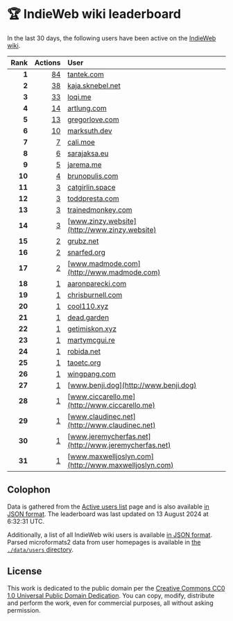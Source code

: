 # 🏆 IndieWeb wiki leaderboard

In the last 30 days, the following users have been active on the [IndieWeb wiki](https://indieweb.org).

| Rank | Actions | User |
|-----:|--------:|:-----|
| **1** | [84](https://indieweb.org/Special:Contributions/Tantek.com) | [tantek.com](http://tantek.com) |
| **2** | [38](https://indieweb.org/Special:Contributions/Kaja.sknebel.net) | [kaja.sknebel.net](http://kaja.sknebel.net) |
| **3** | [33](https://indieweb.org/Special:Contributions/Loqi.me) | [loqi.me](http://loqi.me) |
| **4** | [14](https://indieweb.org/Special:Contributions/Artlung.com) | [artlung.com](http://artlung.com) |
| **5** | [13](https://indieweb.org/Special:Contributions/Gregorlove.com) | [gregorlove.com](http://gregorlove.com) |
| **6** | [10](https://indieweb.org/Special:Contributions/Marksuth.dev) | [marksuth.dev](http://marksuth.dev) |
| **7** | [7](https://indieweb.org/Special:Contributions/Cali.moe) | [cali.moe](http://cali.moe) |
| **8** | [6](https://indieweb.org/Special:Contributions/Sarajaksa.eu) | [sarajaksa.eu](http://sarajaksa.eu) |
| **9** | [5](https://indieweb.org/Special:Contributions/Jarema.me) | [jarema.me](http://jarema.me) |
| **10** | [4](https://indieweb.org/Special:Contributions/Brunopulis.com) | [brunopulis.com](http://brunopulis.com) |
| **11** | [3](https://indieweb.org/Special:Contributions/Catgirlin.space) | [catgirlin.space](http://catgirlin.space) |
| **12** | [3](https://indieweb.org/Special:Contributions/Toddpresta.com) | [toddpresta.com](http://toddpresta.com) |
| **13** | [3](https://indieweb.org/Special:Contributions/Trainedmonkey.com) | [trainedmonkey.com](http://trainedmonkey.com) |
| **14** | [3](https://indieweb.org/Special:Contributions/Www.zinzy.website) | [www.zinzy.website](http://www.zinzy.website) |
| **15** | [2](https://indieweb.org/Special:Contributions/Grubz.net) | [grubz.net](http://grubz.net) |
| **16** | [2](https://indieweb.org/Special:Contributions/Snarfed.org) | [snarfed.org](http://snarfed.org) |
| **17** | [2](https://indieweb.org/Special:Contributions/Www.madmode.com) | [www.madmode.com](http://www.madmode.com) |
| **18** | [1](https://indieweb.org/Special:Contributions/Aaronparecki.com) | [aaronparecki.com](http://aaronparecki.com) |
| **19** | [1](https://indieweb.org/Special:Contributions/Chrisburnell.com) | [chrisburnell.com](http://chrisburnell.com) |
| **20** | [1](https://indieweb.org/Special:Contributions/Cool110.xyz) | [cool110.xyz](http://cool110.xyz) |
| **21** | [1](https://indieweb.org/Special:Contributions/Dead.garden) | [dead.garden](http://dead.garden) |
| **22** | [1](https://indieweb.org/Special:Contributions/Getimiskon.xyz) | [getimiskon.xyz](http://getimiskon.xyz) |
| **23** | [1](https://indieweb.org/Special:Contributions/Martymcgui.re) | [martymcgui.re](http://martymcgui.re) |
| **24** | [1](https://indieweb.org/Special:Contributions/Robida.net) | [robida.net](http://robida.net) |
| **25** | [1](https://indieweb.org/Special:Contributions/Taoetc.org) | [taoetc.org](http://taoetc.org) |
| **26** | [1](https://indieweb.org/Special:Contributions/Wingpang.com) | [wingpang.com](http://wingpang.com) |
| **27** | [1](https://indieweb.org/Special:Contributions/Www.benji.dog) | [www.benji.dog](http://www.benji.dog) |
| **28** | [1](https://indieweb.org/Special:Contributions/Www.ciccarello.me) | [www.ciccarello.me](http://www.ciccarello.me) |
| **29** | [1](https://indieweb.org/Special:Contributions/Www.claudinec.net) | [www.claudinec.net](http://www.claudinec.net) |
| **30** | [1](https://indieweb.org/Special:Contributions/Www.jeremycherfas.net) | [www.jeremycherfas.net](http://www.jeremycherfas.net) |
| **31** | [1](https://indieweb.org/Special:Contributions/Www.maxwelljoslyn.com) | [www.maxwelljoslyn.com](http://www.maxwelljoslyn.com) |


## Colophon

Data is gathered from the [Active users list](https://indieweb.org/Special:ActiveUsers) page and is also available [in JSON format](https://github.com/jgarber623/indieweb-wiki-leaderboard/blob/main/data/leaderboard.json). The leaderboard was last updated on 13 August 2024 at 6:32:31 UTC.

Additionally, a list of all IndieWeb wiki users is available [in JSON format](https://github.com/jgarber623/indieweb-wiki-leaderboard/blob/main/data/users.json). Parsed microformats2 data from user homepages is available in [the `./data/users` directory](https://github.com/jgarber623/indieweb-wiki-leaderboard/blob/main/data/users).

## License

This work is dedicated to the public domain per the [Creative Commons CC0 1.0 Universal Public Domain Dedication](https://creativecommons.org/publicdomain/zero/1.0/). You can copy, modify, distribute and perform the work, even for commercial purposes, all without asking permission.
